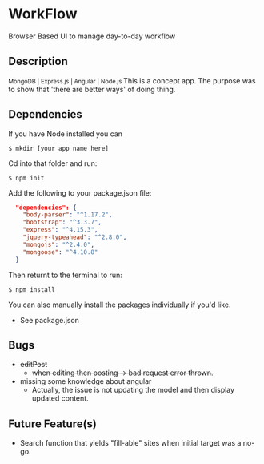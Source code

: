 # WorkFlow
Browser Based UI to manage day-to-day workflow

## Description

<small>MongoDB | Express.js | Angular | Node.js </small>
This is a concept app. The purpose was to show that 'there are better ways' of doing thing. 

## Dependencies 

If you have Node installed you can 

```
$ mkdir [your app name here] 
```
Cd into that folder and run: 

```
$ npm init 
```

Add the following to your package.json file: 

```json
  "dependencies": {
    "body-parser": "^1.17.2",
    "bootstrap": "^3.3.7",
    "express": "^4.15.3",
    "jquery-typeahead": "^2.8.0",
    "mongojs": "^2.4.0",
    "mongoose": "^4.10.8"
  }
```

Then returnt to the terminal to run: 

```
$ npm install
``` 

You can also manually install the packages individually if you'd like. 

* See package.json

## Bugs

* ~~editPost~~
    * ~~when editing then posting -> bad request error thrown.~~
* missing some knowledge about angular 
   * Actually, the issue is not updating the model and then display updated content.

## Future Feature(s)

* Search function that yields "fill-able" sites when initial target was a no-go.
